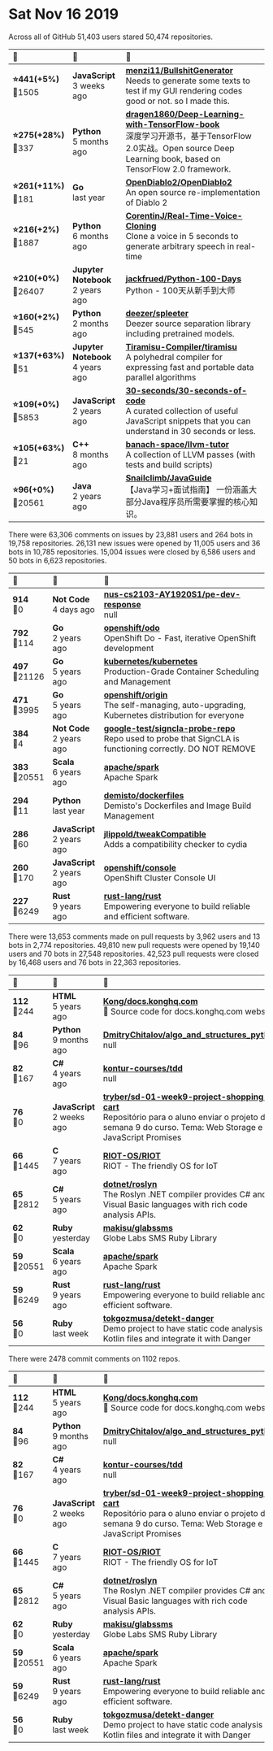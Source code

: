 # Sat Nov 16 2019

Across all of GitHub 51,403 users stared 
50,474 repositories. 

| :page_with_curl: | :calendar: | :page_with_curl: |
| :--- | :--- | :--- |
| **:star:441(+5%)**<br>:twisted_rightwards_arrows:1505 | **JavaScript**<br>3 weeks ago | **[menzi11/BullshitGenerator](https://github.com/menzi11/BullshitGenerator)**<br> Needs to generate some texts to test if my GUI rendering codes good or not. so I made this. |
| **:star:275(+28%)**<br>:twisted_rightwards_arrows:337 | **Python**<br>5 months ago | **[dragen1860/Deep-Learning-with-TensorFlow-book](https://github.com/dragen1860/Deep-Learning-with-TensorFlow-book)**<br>深度学习开源书，基于TensorFlow 2.0实战。Open source Deep Learning book, based on TensorFlow 2.0 framework. |
| **:star:261(+11%)**<br>:twisted_rightwards_arrows:181 | **Go**<br>last year | **[OpenDiablo2/OpenDiablo2](https://github.com/OpenDiablo2/OpenDiablo2)**<br>An open source re-implementation of Diablo 2 |
| **:star:216(+2%)**<br>:twisted_rightwards_arrows:1887 | **Python**<br>6 months ago | **[CorentinJ/Real-Time-Voice-Cloning](https://github.com/CorentinJ/Real-Time-Voice-Cloning)**<br>Clone a voice in 5 seconds to generate arbitrary speech in real-time |
| **:star:210(+0%)**<br>:twisted_rightwards_arrows:26407 | **Jupyter Notebook**<br>2 years ago | **[jackfrued/Python-100-Days](https://github.com/jackfrued/Python-100-Days)**<br>Python - 100天从新手到大师 |
| **:star:160(+2%)**<br>:twisted_rightwards_arrows:545 | **Python**<br>2 months ago | **[deezer/spleeter](https://github.com/deezer/spleeter)**<br>Deezer source separation library including pretrained models. |
| **:star:137(+63%)**<br>:twisted_rightwards_arrows:51 | **Jupyter Notebook**<br>4 years ago | **[Tiramisu-Compiler/tiramisu](https://github.com/Tiramisu-Compiler/tiramisu)**<br>A polyhedral compiler for expressing fast and portable data parallel algorithms |
| **:star:109(+0%)**<br>:twisted_rightwards_arrows:5853 | **JavaScript**<br>2 years ago | **[30-seconds/30-seconds-of-code](https://github.com/30-seconds/30-seconds-of-code)**<br>A curated collection of useful JavaScript snippets that you can understand in 30 seconds or less. |
| **:star:105(+63%)**<br>:twisted_rightwards_arrows:21 | **C++**<br>8 months ago | **[banach-space/llvm-tutor](https://github.com/banach-space/llvm-tutor)**<br>A collection of LLVM passes (with tests and build scripts) |
| **:star:96(+0%)**<br>:twisted_rightwards_arrows:20561 | **Java**<br>2 years ago | **[Snailclimb/JavaGuide](https://github.com/Snailclimb/JavaGuide)**<br>【Java学习+面试指南】 一份涵盖大部分Java程序员所需要掌握的核心知识。 |

There were 63,306 comments on issues by 23,881 users and 264 bots in 19,758 repositories.
26,131 new issues were opened by 11,005 users and 36 bots in 10,785 repositories.
15,004 issues were closed by 6,586 users and 50 bots in 6,623 repositories.

| :speech_balloon: | :calendar: | :page_with_curl: |
| :--- | :--- | :--- |
| **914**<br>:twisted_rightwards_arrows:0 | **Not Code**<br>4 days ago | **[nus-cs2103-AY1920S1/pe-dev-response](https://github.com/nus-cs2103-AY1920S1/pe-dev-response)**<br>null |
| **792**<br>:twisted_rightwards_arrows:114 | **Go**<br>2 years ago | **[openshift/odo](https://github.com/openshift/odo)**<br>OpenShift Do - Fast, iterative OpenShift development |
| **497**<br>:twisted_rightwards_arrows:21126 | **Go**<br>5 years ago | **[kubernetes/kubernetes](https://github.com/kubernetes/kubernetes)**<br>Production-Grade Container Scheduling and Management |
| **471**<br>:twisted_rightwards_arrows:3995 | **Go**<br>5 years ago | **[openshift/origin](https://github.com/openshift/origin)**<br>The self-managing, auto-upgrading, Kubernetes distribution for everyone |
| **384**<br>:twisted_rightwards_arrows:4 | **Not Code**<br>2 years ago | **[google-test/signcla-probe-repo](https://github.com/google-test/signcla-probe-repo)**<br>Repo used to probe that SignCLA is functioning correctly.  DO NOT REMOVE |
| **383**<br>:twisted_rightwards_arrows:20551 | **Scala**<br>6 years ago | **[apache/spark](https://github.com/apache/spark)**<br>Apache Spark |
| **294**<br>:twisted_rightwards_arrows:11 | **Python**<br>last year | **[demisto/dockerfiles](https://github.com/demisto/dockerfiles)**<br>Demisto's Dockerfiles and Image Build Management |
| **286**<br>:twisted_rightwards_arrows:60 | **JavaScript**<br>2 years ago | **[jlippold/tweakCompatible](https://github.com/jlippold/tweakCompatible)**<br>Adds a compatibility checker to cydia |
| **260**<br>:twisted_rightwards_arrows:170 | **JavaScript**<br>2 years ago | **[openshift/console](https://github.com/openshift/console)**<br>OpenShift Cluster Console UI |
| **227**<br>:twisted_rightwards_arrows:6249 | **Rust**<br>9 years ago | **[rust-lang/rust](https://github.com/rust-lang/rust)**<br>Empowering everyone to build reliable and efficient software. |

There were 13,653 comments made on pull requests by 3,962 users and 13 bots in 2,774 repositories.
49,810 new pull requests were opened by 19,140 users and 70 bots in 27,548 repositories.
42,523 pull requests were closed by 16,468 users and 76 bots in 22,363 repositories.

| :speech_balloon: | :calendar: | :page_with_curl: |
| :--- | :--- | :--- |
| **112**<br>:twisted_rightwards_arrows:244 | **HTML**<br>5 years ago | **[Kong/docs.konghq.com](https://github.com/Kong/docs.konghq.com)**<br>🦍 Source code for docs.konghq.com website |
| **84**<br>:twisted_rightwards_arrows:96 | **Python**<br>9 months ago | **[DmitryChitalov/algo_and_structures_python](https://github.com/DmitryChitalov/algo_and_structures_python)**<br>null |
| **82**<br>:twisted_rightwards_arrows:167 | **C#**<br>4 years ago | **[kontur-courses/tdd](https://github.com/kontur-courses/tdd)**<br>null |
| **76**<br>:twisted_rightwards_arrows:0 | **JavaScript**<br>2 weeks ago | **[tryber/sd-01-week9-project-shopping-cart](https://github.com/tryber/sd-01-week9-project-shopping-cart)**<br>Repositório para o aluno enviar o projeto da semana 9 do curso. Tema: Web Storage e JavaScript Promises |
| **66**<br>:twisted_rightwards_arrows:1445 | **C**<br>7 years ago | **[RIOT-OS/RIOT](https://github.com/RIOT-OS/RIOT)**<br>RIOT -  The friendly OS for IoT |
| **65**<br>:twisted_rightwards_arrows:2812 | **C#**<br>5 years ago | **[dotnet/roslyn](https://github.com/dotnet/roslyn)**<br>The Roslyn .NET compiler provides C# and Visual Basic languages with rich code analysis APIs. |
| **62**<br>:twisted_rightwards_arrows:0 | **Ruby**<br>yesterday | **[makisu/glabssms](https://github.com/makisu/glabssms)**<br>Globe Labs SMS Ruby Library |
| **59**<br>:twisted_rightwards_arrows:20551 | **Scala**<br>6 years ago | **[apache/spark](https://github.com/apache/spark)**<br>Apache Spark |
| **59**<br>:twisted_rightwards_arrows:6249 | **Rust**<br>9 years ago | **[rust-lang/rust](https://github.com/rust-lang/rust)**<br>Empowering everyone to build reliable and efficient software. |
| **56**<br>:twisted_rightwards_arrows:0 | **Ruby**<br>last week | **[tokgozmusa/detekt-danger](https://github.com/tokgozmusa/detekt-danger)**<br>Demo project to have static code analysis on Kotlin files and integrate it with Danger |

There were 2478 commit comments on 1102 repos.

| :speech_balloon: | :calendar: | :page_with_curl: |
| :--- | :--- | :--- |
| **112**<br>:twisted_rightwards_arrows:244 | **HTML**<br>5 years ago | **[Kong/docs.konghq.com](https://github.com/Kong/docs.konghq.com)**<br>🦍 Source code for docs.konghq.com website |
| **84**<br>:twisted_rightwards_arrows:96 | **Python**<br>9 months ago | **[DmitryChitalov/algo_and_structures_python](https://github.com/DmitryChitalov/algo_and_structures_python)**<br>null |
| **82**<br>:twisted_rightwards_arrows:167 | **C#**<br>4 years ago | **[kontur-courses/tdd](https://github.com/kontur-courses/tdd)**<br>null |
| **76**<br>:twisted_rightwards_arrows:0 | **JavaScript**<br>2 weeks ago | **[tryber/sd-01-week9-project-shopping-cart](https://github.com/tryber/sd-01-week9-project-shopping-cart)**<br>Repositório para o aluno enviar o projeto da semana 9 do curso. Tema: Web Storage e JavaScript Promises |
| **66**<br>:twisted_rightwards_arrows:1445 | **C**<br>7 years ago | **[RIOT-OS/RIOT](https://github.com/RIOT-OS/RIOT)**<br>RIOT -  The friendly OS for IoT |
| **65**<br>:twisted_rightwards_arrows:2812 | **C#**<br>5 years ago | **[dotnet/roslyn](https://github.com/dotnet/roslyn)**<br>The Roslyn .NET compiler provides C# and Visual Basic languages with rich code analysis APIs. |
| **62**<br>:twisted_rightwards_arrows:0 | **Ruby**<br>yesterday | **[makisu/glabssms](https://github.com/makisu/glabssms)**<br>Globe Labs SMS Ruby Library |
| **59**<br>:twisted_rightwards_arrows:20551 | **Scala**<br>6 years ago | **[apache/spark](https://github.com/apache/spark)**<br>Apache Spark |
| **59**<br>:twisted_rightwards_arrows:6249 | **Rust**<br>9 years ago | **[rust-lang/rust](https://github.com/rust-lang/rust)**<br>Empowering everyone to build reliable and efficient software. |
| **56**<br>:twisted_rightwards_arrows:0 | **Ruby**<br>last week | **[tokgozmusa/detekt-danger](https://github.com/tokgozmusa/detekt-danger)**<br>Demo project to have static code analysis on Kotlin files and integrate it with Danger |

